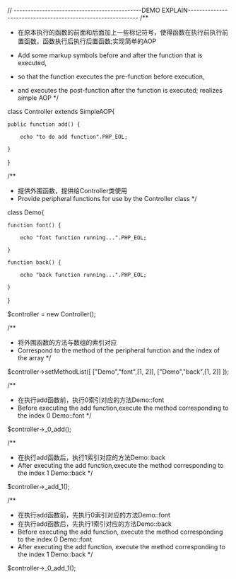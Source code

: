 // ---------------------------------------------DEMO EXPLAIN------------------------------------------------------------
/**
 * 在原本执行的函数的前面和后面加上一些标记符号，使得函数在执行前执行前置函数，函数执行后执行后置函数;实现简单的AOP
 
 * Add some markup symbols before and after the function that is executed,
 * so that the function executes the pre-function before execution,
 * and executes the post-function after the function is executed; realizes simple AOP
 */
 
 
class Controller extends SimpleAOP{

    public function add() {
    
        echo "to do add function".PHP_EOL;
        
    }
    
}

/**
 * 提供外围函数，提供给Controller类使用
 * Provide peripheral functions for use by the Controller class
 */
 
class Demo{

    function font() {
    
        echo "font function running...".PHP_EOL;
        
    }
    
    function back() {
    
        echo "back function running...".PHP_EOL;
        
    }
}

$controller = new Controller();

/**
 * 将外围函数的方法与数组的索引对应
 * Correspond to the method of the peripheral function and the index of the array
 */
 
$controller->setMethodList([
    ["Demo","font",[1, 2]],
    ["Demo","back",[1, 2]]
]);

/**
 * 在执行add函数前，执行0索引对应的方法Demo::font
 * Before executing the add function,execute the method corresponding to the index 0 Demo::font
 */
 
$controller->_0_add();

/**
 * 在执行add函数后，执行1索引对应的方法Demo::back
 * After executing the add function,execute the method corresponding to the index 1 Demo::back
 */
 
$controller->_add_1();

/**
 * 在执行add函数前，先执行0索引对应的方法Demo::font
 * 在执行add函数后，先执行1索引对应的方法Demo::back
 * Before executing the add function, execute the method corresponding to the index 0 Demo::font
 * After executing the add function, execute the method corresponding to the index 1 Demo::back
 */
 
$controller->_0_add_1();
